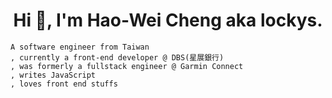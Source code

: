 <h1 align="center">Hi 👋, I'm Hao-Wei Cheng aka lockys.</h1>

```
A software engineer from Taiwan
, currently a front-end developer @ DBS(星展銀行)
, was formerly a fullstack engineer @ Garmin Connect
, writes JavaScript
, loves front end stuffs
```
